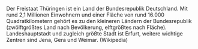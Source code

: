 Der Freistaat Thüringen ist ein Land der Bundesrepublik Deutschland. Mit rund 2,1 Millionen Einwohnern und einer Fläche von rund 16.000 Quadratkilometern gehört es zu den kleineren Ländern der Bundesrepublik (zwölftgrößtes Land nach Bevölkerung, elftgrößtes nach Fläche). Landeshauptstadt und zugleich größte Stadt ist Erfurt, weitere wichtige Zentren sind Jena, Gera und Weimar. (Wikipedia)

